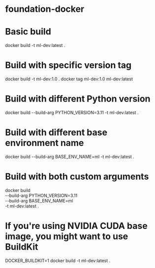 # foundation-docker

# Basic build
docker build -t ml-dev:latest .

# Build with specific version tag
docker build -t ml-dev:1.0 .
docker tag ml-dev:1.0 ml-dev:latest

# Build with different Python version
docker build --build-arg PYTHON_VERSION=3.11 -t ml-dev:latest .

# Build with different base environment name
docker build --build-arg BASE_ENV_NAME=ml -t ml-dev:latest .

# Build with both custom arguments
docker build \
    --build-arg PYTHON_VERSION=3.11 \
    --build-arg BASE_ENV_NAME=ml \
    -t ml-dev:latest .

# If you're using NVIDIA CUDA base image, you might want to use BuildKit
DOCKER_BUILDKIT=1 docker build -t ml-dev:latest .
